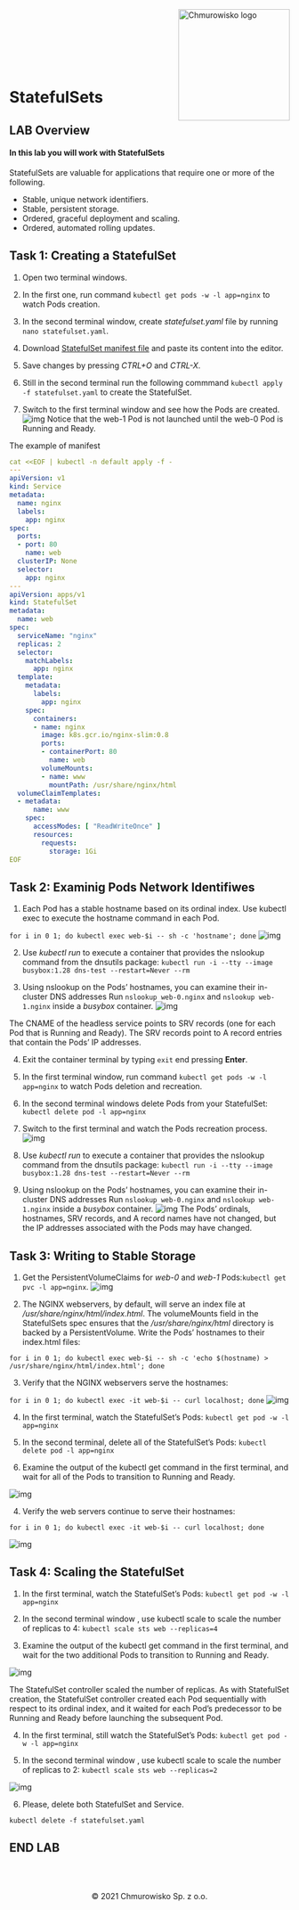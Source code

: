 <img src="../../../img/logo.png" alt="Chmurowisko logo" width="200" align="right">
<br><br>
<br><br>
<br><br>

# StatefulSets

## LAB Overview

#### In this lab you will work with StatefulSets

StatefulSets are valuable for applications that require one or more of the following.
* Stable, unique network identifiers.
* Stable, persistent storage.
* Ordered, graceful deployment and scaling.
* Ordered, automated rolling updates.

## Task 1: Creating a StatefulSet

1. Open two terminal windows.

2. In the first one, run command ``kubectl get pods -w -l app=nginx`` to watch Pods creation.

3. In the second terminal window, create *statefulset.yaml* file by running ``nano statefulset.yaml``.

4. Download [StatefulSet manifest file](./files/statefulset.yaml) and paste its content into the editor.
5. Save changes by pressing *CTRL+O* and *CTRL-X*.

6. Still in the second terminal run the following commmand ``kubectl apply -f statefulset.yaml`` to create the StatefulSet.
7. Switch to the first terminal window and see how the Pods are created.
![img](./img/ss1.png)
Notice that the web-1 Pod is not launched until the web-0 Pod is Running and Ready.



The example of manifest

```yaml
cat <<EOF | kubectl -n default apply -f -
---
apiVersion: v1
kind: Service
metadata:
  name: nginx
  labels:
    app: nginx
spec:
  ports:
  - port: 80
    name: web
  clusterIP: None
  selector:
    app: nginx
---
apiVersion: apps/v1
kind: StatefulSet
metadata:
  name: web
spec:
  serviceName: "nginx"
  replicas: 2
  selector:
    matchLabels:
      app: nginx
  template:
    metadata:
      labels:
        app: nginx
    spec:
      containers:
      - name: nginx
        image: k8s.gcr.io/nginx-slim:0.8
        ports:
        - containerPort: 80
          name: web
        volumeMounts:
        - name: www
          mountPath: /usr/share/nginx/html
  volumeClaimTemplates:
  - metadata:
      name: www
    spec:
      accessModes: [ "ReadWriteOnce" ]
      resources:
        requests:
          storage: 1Gi
EOF
```


## Task 2: Examinig Pods Network Identifiwes

1. Each Pod has a stable hostname based on its ordinal index. Use kubectl exec to execute the hostname command in each Pod.

``
for i in 0 1; do kubectl exec web-$i -- sh -c 'hostname'; done
``
![img](./img/ss2.png)

2. Use *kubectl run* to execute a container that provides the nslookup command from the dnsutils package:
``
kubectl run -i --tty --image busybox:1.28 dns-test --restart=Never --rm
``

3. Using nslookup on the Pods’ hostnames, you can examine their in-cluster DNS addresses Run
``nslookup web-0.nginx``
and 
``nslookup web-1.nginx`` inside a *busybox* container.
![img](./img/ss3.png)

The CNAME of the headless service points to SRV records (one for each Pod that is Running and Ready). The SRV records point to A record entries that contain the Pods’ IP addresses.

4. Exit the container terminal by typing ``exit`` end pressing **Enter**.
5. In the first terminal window, run command ``kubectl get pods -w -l app=nginx`` to watch Pods deletion and recreation.
6. In the second terminal windows delete Pods from your StatefulSet:
``
kubectl delete pod -l app=nginx
``
7. Switch to the first terminal and watch the Pods recreation process.
![img](./img/ss4.png)

8. Use *kubectl run* to execute a container that provides the nslookup command from the dnsutils package:
``
kubectl run -i --tty --image busybox:1.28 dns-test --restart=Never --rm
``

9. Using nslookup on the Pods’ hostnames, you can examine their in-cluster DNS addresses Run
``nslookup web-0.nginx``
and 
``nslookup web-1.nginx`` inside a *busybox* container.
![img](./img/ss5.png)
The Pods’ ordinals, hostnames, SRV records, and A record names have not changed, but the IP addresses associated with the Pods may have changed. 

## Task 3: Writing to Stable Storage

1. Get the PersistentVolumeClaims for *web-0* and *web-1* Pods:``kubectl get pvc -l app=nginx``.
![img](./img/ss6.png)

2. The NGINX webservers, by default, will serve an index file at */usr/share/nginx/html/index.html*. The volumeMounts field in the StatefulSets spec ensures that the */usr/share/nginx/html* directory is backed by a PersistentVolume.
Write the Pods’ hostnames to their index.html files:

``for i in 0 1; do kubectl exec web-$i -- sh -c 'echo $(hostname) > /usr/share/nginx/html/index.html'; done
``

3. Verify that the NGINX webservers serve the hostnames:

``
for i in 0 1; do kubectl exec -it web-$i -- curl localhost; done
``
![img](./img/ss7.png)

4. In the first terminal, watch the StatefulSet’s Pods: ```kubectl get pod -w -l app=nginx```

2. In the second terminal, delete all of the StatefulSet’s Pods: ```kubectl delete pod -l app=nginx```

3. Examine the output of the kubectl get command in the first terminal, and wait for all of the Pods to transition to Running and Ready.

![img](./img/ss8.png)

4. Verify the web servers continue to serve their hostnames: 

```for i in 0 1; do kubectl exec -it web-$i -- curl localhost; done```

![img](./img/ss9.png)

## Task 4: Scaling the StatefulSet

1. In the first terminal, watch the StatefulSet’s Pods: ```kubectl get pod -w -l app=nginx```

2. In the second terminal window , use kubectl scale to scale the number of replicas to 4: ```kubectl scale sts web --replicas=4```

3. Examine the output of the kubectl get command in the first terminal, and wait for the two additional Pods to transition to Running and Ready.

![img](./img/ss10.png)

The StatefulSet controller scaled the number of replicas. As with StatefulSet creation, the StatefulSet controller created each Pod sequentially with respect to its ordinal index, and it waited for each Pod’s predecessor to be Running and Ready before launching the subsequent Pod.

4. In the first terminal, still watch the StatefulSet’s Pods: ```kubectl get pod -w -l app=nginx```

5. In the second terminal window , use kubectl scale to scale the number of replicas to 2: ```kubectl scale sts web --replicas=2```

![img](./img/ss11.png)

6. Please, delete both StatefulSet and Service.

```kubectl delete -f statefulset.yaml```

## END LAB

<br><br>

<center><p>&copy; 2021 Chmurowisko Sp. z o.o.<p></center>
